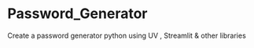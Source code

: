 # Password_Generator
Create a password generator python using UV ,  Streamlit &amp; other libraries
